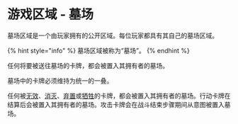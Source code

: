# 游戏区域 - 墓场

墓场区域是一个由玩家拥有的公开区域。每位玩家都具有其自己的墓场区域。

{% hint style="info" %}
墓场区域被称为“墓场”。
{% endhint %}

任何将要被送往墓场的卡牌，都会被置入其拥有者的墓场。

墓场中的卡牌必须维持为统一的一叠。

任何被[无效](../../yong-yu-ji/you-xi-shu-yu.md#negate)、[消灭](../../yong-yu-ji/you-xi-shu-yu.md#destruction)、[弃置](../../yong-yu-ji/you-xi-shu-yu.md#discard)或[牺牲](../../yong-yu-ji/you-xi-shu-yu.md#sacrifice)的卡牌，都会被置入其拥有者的墓场。行动卡牌在结算后会被置入其拥有者的墓场。攻击卡牌会在战斗结束步骤期间从意图被置入墓场。
